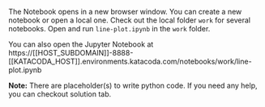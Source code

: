 The Notebook opens in a new browser window. You can create a new notebook or open a local one. Check out the local folder `work` for several notebooks. Open and run `line-plot.ipynb` in the `work` folder.

You can also open the Jupyter Notebook at https://[[HOST_SUBDOMAIN]]-8888-[[KATACODA_HOST]].environments.katacoda.com/notebooks/work/line-plot.ipynb

**Note:**
There are placeholder(s) to write python code. If you need any help, you can checkout solution tab.